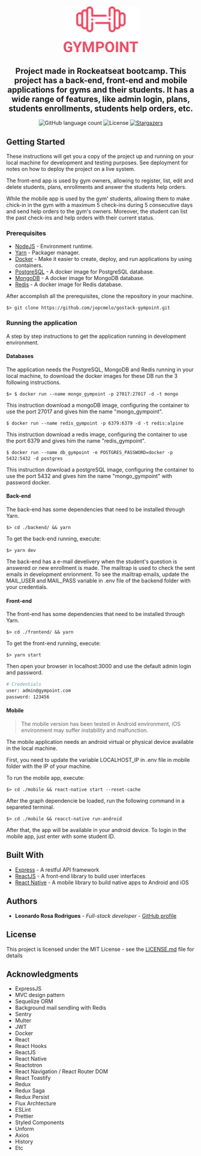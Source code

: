 <h1 align="center">
  <img alt="Gympoint" title="Gympoint" src="logo.png" width="200px" />
</h1>

<h2 align="center">
Project made in Rockeatseat bootcamp. This project has a back-end, front-end and mobile applications for gyms and their students. It has a wide range of features, like admin login, plans, students enrollments, students help orders, etc.
</h3>

<p align="center">
  <img alt="GitHub language count" src="https://img.shields.io/github/languages/count/leorrodrigues/gymPoint?color=%2304D361">

  <img alt="License" src="https://img.shields.io/badge/license-MIT-%2304D361">

  <a href="https://github.com/leorrodrigues/gymPoint/stargazers">
    <img alt="Stargazers" src="https://img.shields.io/github/stars/leorrodrigues/gymPoint?style=social">
  </a>
</p>

## Getting Started

These instructions will get you a copy of the project up and running on your local machine for development and testing purposes. See deployment for notes on how to deploy the project on a live system.

The front-end app is used by gym owners, allowing to register, list, edit and delete students, plans, enrollments and answer the students help orders.

While the mobile app is used by the gym' students, allowing them to make chick-in in the gym with a maximum 5 check-ins during 5 consecutive days and send help orders to the gym's owners. Moreover, the student can list the past check-ins and help orders with their current status.

### Prerequisites

-   [NodeJS](https://nodejs.org/en/) - Environment runtime.
-   [Yarn](https://yarnpkg.com/en/docs/install) - Packager manager.
-   [Docker](https://docs.docker.com/install/) - Make it easier to create, deploy, and run applications by using containers.
- [PostgreSQL](https://hub.docker.com/_/postgres) - A docker image for PostgreSQL database.
- [MongoDB](https://hub.docker.com/_/mongo) - A docker image for MongoDB database.
- [Redis](https://hub.docker.com/_/redis/) - A docker image for Redis database.
  
After accomplish all the prerequisites, clone the repository in your machine.

```
$> git clone https://github.com/jopcmelo/gostack-gympoint.git
```

### Running the application

A step by step instructions to get the application running in development environment.

#### Databases

The application needs the PostgreSQL, MongoDB and Redis running in your local machine, to download the docker images for these DB run the 3 following instructions.

```
$> $ docker run --name mongo_gympoint -p 27017:27017 -d -t mongo   
```
This instruction download a mongoDB image, configuring the container to use the port 27017 and gives him the name "mongo_gympoint".

```
$ docker run --name redis_gympoint -p 6379:6379 -d -t redis:alpine
```
This instruction download a redis image, configuring the container to use the port 6379 and gives him the name "redis_gympoint".

```
$ docker run --name db_gympoint -e POSTGRES_PASSWORD=docker -p 5432:5432 -d postgres
```
This instruction download a postgreSQL image, configuring the container to use the port 5432 and gives him the name "mongo_gympoint" with password docker.

#### Back-end

The back-end has some dependencies that need to be installed through Yarn.

```
$> cd ./backend/ && yarn
```

To get the back-end running, execute:

```
$> yarn dev
```

The back-end has a e-mail develivery when the student's question is answered or new enrollment is made. The mailtrap is used to check the sent emails in development enrionment. To see the mailtrap emails, update the MAIL_USER and MAIL_PASS variable in .env file of the backend folder with your credentials. 

#### Front-end

The front-end has some dependencies that need to be installed through Yarn.

```
$> cd ./frontend/ && yarn
```

To get the front-end running, execute:

```
$> yarn start
```

Then open your browser in localhost:3000 and use the default admin login and password.

```bash
# Credentials
user: admin@gympoint.com
password: 123456
```

#### Mobile

> The mobile version has been tested in Android environment,  iOS environment may suffer instability and malfunction.

The mobile application needs an android virtual or physical device available in the local machine. 

First, you need to update the variable LOCALHOST_IP in .env file in mobile folder with the IP of your machine.

To run the mobile app, execute:

```
$> cd ./mobile && react-native start --reset-cache
```

After the graph dependencie be loaded, run the following command in a separeted terminal.

```
$> cd ./mobile && reacct-native run-android
```

After that, the app will be available in your android device. To login in the mobile app, just enter with some student ID.

## Built With

-   [Express](http://www.dropwizard.io/1.0.2/docs/) - A restful API framework
-   [ReactJS](https://pt-br.reactjs.org/) - A front-end library to build user interfaces
-   [React Native](https://facebook.github.io/react-native/) - A mobile library to build native apps to Android and iOS

## Authors

-   **Leonardo Rosa Rodrigues** - _Full-stack developer_ - [GitHub profile](https://github.com/leorrodrigues)

## License

This project is licensed under the MIT License - see the [LICENSE.md](LICENSE.md) file for details

## Acknowledgments

-   ExpressJS
-   MVC design pattern
-   Sequelize ORM
-   Background mail sendling with Redis
-   Sentry
-   Multer
-   JWT
-   Docker
-   React
-   React Hooks
-   ReactJS
-   React Native
-   Reactotron
-   React Navigation / React Router DOM
-   React Toastify
-   Redux
-   Redux Saga
-   Redux Persist
-   Flux Archtecture
-   ESLint
-   Prettier
-   Styled Components
-   Unform
-   Axios
-   History
-   Etc
